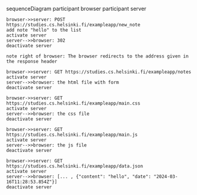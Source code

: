 sequenceDiagram
    participant browser
    participant server

    browser->>server: POST https://studies.cs.helsinki.fi/exampleapp/new_note 
    add note "hello" to the list
    activate server
    server-->>browser: 302
    deactivate server

    note right of browser: The browser redirects to the address given in the response header

    browser->>server: GET https://studies.cs.helsinki.fi/exampleapp/notes
    activate server
    server-->>browser: the html file with form
    deactivate server

    browser->>server: GET https://studies.cs.helsinki.fi/exampleapp/main.css
    activate server
    server-->>browser: the css file
    deactivate server

    browser->>server: GET https://studies.cs.helsinki.fi/exampleapp/main.js
    activate server
    server-->>browser: the js file
    deactivate server

    browser->>server: GET https://studies.cs.helsinki.fi/exampleapp/data.json
    activate server
    server-->>browser: [... , {"content": "hello", "date": "2024-03-16T11:28:53.854Z"}]
    deactivate server


